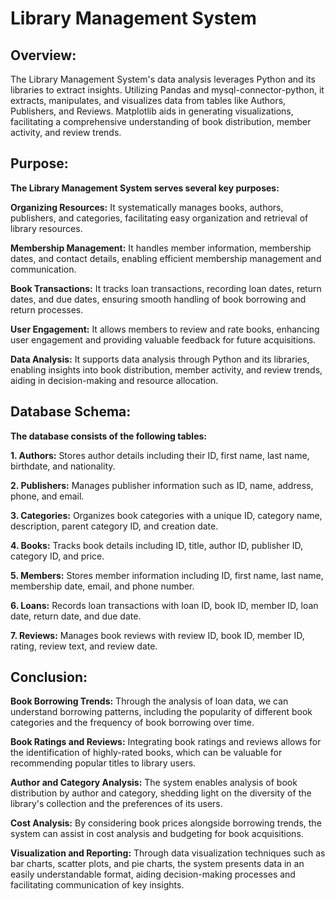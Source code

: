 # Library Management System
## Overview:
The Library Management System's data analysis leverages Python and its libraries to extract insights. Utilizing Pandas and mysql-connector-python, it extracts, manipulates, and visualizes data from tables like Authors, Publishers, and Reviews. Matplotlib aids in generating visualizations, facilitating a comprehensive understanding of book distribution, member activity, and review trends.
## Purpose:
**The Library Management System serves several key purposes:**

**Organizing Resources:** It systematically manages books, authors, publishers, and categories, facilitating easy organization and retrieval of library resources.

**Membership Management:** It handles member information, membership dates, and contact details, enabling efficient membership management and communication.

**Book Transactions:** It tracks loan transactions, recording loan dates, return dates, and due dates, ensuring smooth handling of book borrowing and return processes.

**User Engagement:** It allows members to review and rate books, enhancing user engagement and providing valuable feedback for future acquisitions.

**Data Analysis:** It supports data analysis through Python and its libraries, enabling insights into book distribution, member activity, and review trends, aiding in decision-making and resource allocation.

## Database Schema:
**The database consists of the following tables:**

**1. Authors:** Stores author details including their ID, first name, last name, birthdate, and nationality. 

**2. Publishers:** Manages publisher information such as ID, name, address, phone, and email.

**3. Categories:** Organizes book categories with a unique ID, category name, description, parent category ID, and creation date.

 **4. Books:** Tracks book details including ID, title, author ID, publisher ID, category ID, and price.
 
 **5. Members:** Stores member information including ID, first name, last name, membership date, email, and phone number.
 
 **6. Loans:** Records loan transactions with loan ID, book ID, member ID, loan date, return date, and due date.
 
 **7. Reviews:** Manages book reviews with review ID, book ID, member ID, rating, review text, and review date.

## Conclusion:
**Book Borrowing Trends:** Through the analysis of loan data, we can understand borrowing patterns, including the popularity of different book categories and the frequency of book borrowing over time.

**Book Ratings and Reviews:** Integrating book ratings and reviews allows for the identification of highly-rated books, which can be valuable for recommending popular titles to library users.

**Author and Category Analysis:** The system enables analysis of book distribution by author and category, shedding light on the diversity of the library's collection and the preferences of its users.

**Cost Analysis:** By considering book prices alongside borrowing trends, the system can assist in cost analysis and budgeting for book acquisitions.

**Visualization and Reporting:** Through data visualization techniques such as bar charts, scatter plots, and pie charts, the system presents data in an easily understandable format, aiding decision-making processes and facilitating communication of key insights.
